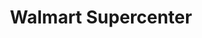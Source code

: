 ---
title: "Walmart Supercenter"
url: /edmond/walmart-supercenter-west-i-35-frontage/
shop: Supermarkt
---